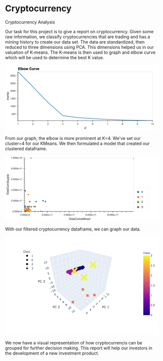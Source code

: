 # Cryptocurrency
Cryptocurrency Analysis


Our task for this project is to give a report on cryptocurrency. Given some raw information, we classify cryptocurrencies that are trading and has a mining history to create our data set.
The data are standardized, then reduced to three dimensions using PCA.
This dimensions helped us in our valuation of K-means. The K-means is then used to graph and elbow curve which will be used to determine the best K value.


![](/Resources/elbow_curve.png)


From our graph, the elbow is more prominent at K=4. We've set our cluster=4 for our KMeans.
We then formulated a model that created our clustered dataframe.


![](/Resources/fig_c4_scatter.png)


With our filtered cryptocurrency dataframe, we can graph our data.


![](/Resources/fig_c4_3d.png)


We now have a visual representation of how cryptocurrencis can be grouped for further decision making. This report will help our investors in the development of a new investment product.


